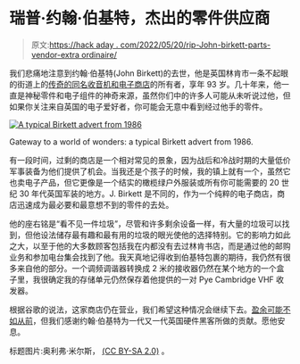 # 瑞普·约翰·伯基特，杰出的零件供应商

> 原文:[https://hack aday . com/2022/05/20/rip-John-birkett-parts-vendor-extra ordinaire/](https://hackaday.com/2022/05/20/rip-john-birkett-parts-vendor-extraordinaire/)

我们悲痛地注意到约翰·伯基特(John Birkett)的去世，他是英国林肯市一条不起眼的街道上的[传奇的同名收音机和电子商店](http://www.zyra.global/www.zyra.org.uk/birkett.htm)的所有者，享年 93 岁。几十年来，他一直是神秘零件和电子组件的神奇来源，虽然你们中的许多人可能从未听说过他，但如果你关注来自英国的电子爱好者，你可能会无意中看到经过他手的零件。

[![A typical Birkett advert from 1986](../Images/227ed779b22bd26f563d7531e03206d4.png)](https://hackaday.com/wp-content/uploads/2022/05/birkett-advert-1986.jpg)

Gateway to a world of wonders: a typical Birkett advert from 1986.

有一段时间，过剩的商店是一个相对常见的景象，因为战后和冷战时期的大量低价军事装备为他们提供了机会。当我还是个孩子的时候，我的镇上就有一个，虽然它也卖电子产品，但它更像是一个结实的橄榄绿户外服装或所有你可能需要的 20 世纪 30 年代英国军装的地方。J. Birkett 是不同的，作为一个纯粹的电子商店，商店迅速成为最必要和最意想不到的零件的去处。

他的座右铭是“看不见一件垃圾”，尽管和许多剩余设备一样，有大量的垃圾可以找到，但他设法储存最有趣和最有用的垃圾的眼光使他的选择特别。它的影响力如此之大，以至于他的大多数顾客包括我在内都没有去过林肯书店，而是通过他的邮购业务和参加电台集会找到了他。我天真地记得收到伯基特包裹的期待，我仍然有很多来自他的部分。一个调频调谐器转换成 2 米的接收器仍然在某个地方的一个盒子里，我很确定我的存储单元仍然保存着他提供的一对 Pye Cambridge VHF 收发器。

根据谷歌的说法，这家商店仍在营业，我们希望这种情况会继续下去。[盈余可能不如从前](https://hackaday.com/2015/12/07/the-death-of-surplus/)，但我们感谢约翰·伯基特为一代又一代英国硬件黑客所做的贡献。愿他安息。

标题图片:奥利弗·米尔斯， [(CC BY-SA 2.0)](https://www.geograph.org.uk/more.php?id=6630591) 。